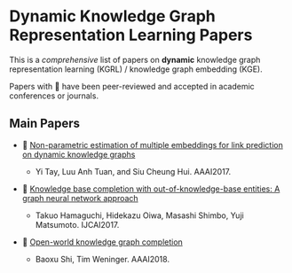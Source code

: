 # Dynamic Knowledge Graph Representation Learning Papers

This is a *comprehensive* list of papers on **dynamic** knowledge graph representation learning (KGRL) / knowledge graph embedding (KGE). 

Papers with :file_folder: have been peer-reviewed and accepted in academic conferences or journals.

## Main Papers

- :file_folder: [Non-parametric estimation of multiple embeddings for link prediction on dynamic knowledge graphs](https://dl.acm.org/doi/10.5555/3298239.3298421)
  - Yi Tay, Luu Anh Tuan, and Siu Cheung Hui. AAAI2017.

- :file_folder: [Knowledge base completion with out-of-knowledge-base entities: A graph neural network approach](https://www.ijcai.org/proceedings/2017/0250.pdf)
  - Takuo Hamaguchi, Hidekazu Oiwa, Masashi Shimbo, Yuji Matsumoto. IJCAI2017.

- :file_folder: [Open-world knowledge graph completion](https://arxiv.org/abs/1711.03438)
  - Baoxu Shi, Tim Weninger. AAAI2018.